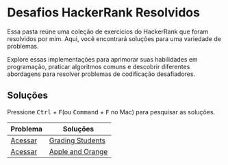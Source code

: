 
# Desafios HackerRank Resolvidos

Essa pasta reúne uma coleção de exercícios do HackerRank que foram resolvidos por mim. Aqui, você encontrará soluções para uma variedade de problemas.

Explore essas implementações para aprimorar suas habilidades em programação, praticar algoritmos comuns e descobrir diferentes abordagens para resolver problemas de codificação desafiadores.

## Soluções

Pressione <kbd>Ctrl</kbd> + <kbd>F</kbd>(ou <kbd>Command</kbd> + <kbd>F</kbd> no Mac) para pesquisar as soluções.

| Problema    | Soluções                                                                                                                     |
| ----------- | ----------------------------------------------------------------------------------------------------------------------------- |
| [Acessar](https://www.hackerrank.com/challenges/grading/problem?isFullScreen=true)   | [Grading Students](/HackerRank/solutions/Grading%20Students.js)                                                   |
| [Acessar](https://www.hackerrank.com/challenges/apple-and-orange/problem?isFullScreen=true)   | [Apple and Orange](/HackerRank/solutions/Apple%20and%20Orange.js)                                                   |